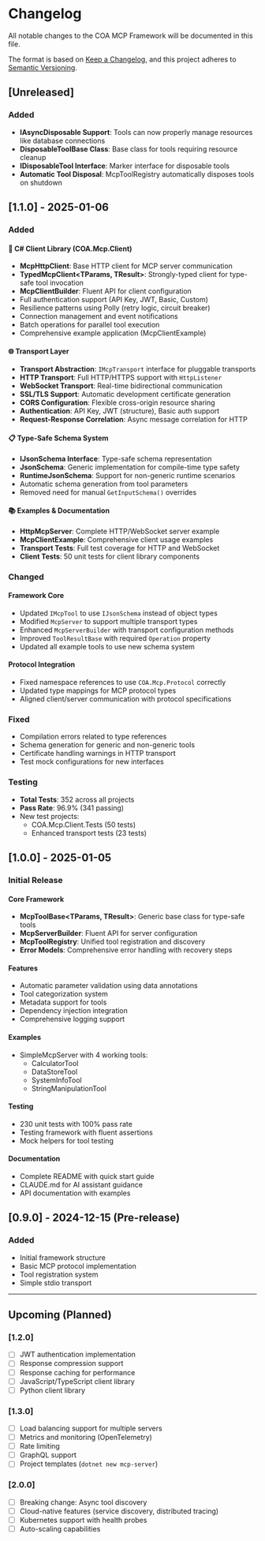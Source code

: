 # Changelog

All notable changes to the COA MCP Framework will be documented in this file.

The format is based on [Keep a Changelog](https://keepachangelog.com/en/1.0.0/),
and this project adheres to [Semantic Versioning](https://semver.org/spec/v2.0.0.html).

## [Unreleased]

### Added
- **IAsyncDisposable Support**: Tools can now properly manage resources like database connections
- **DisposableToolBase Class**: Base class for tools requiring resource cleanup
- **IDisposableTool Interface**: Marker interface for disposable tools
- **Automatic Tool Disposal**: McpToolRegistry automatically disposes tools on shutdown

## [1.1.0] - 2025-01-06

### Added

#### 🎯 C# Client Library (COA.Mcp.Client)
- **McpHttpClient**: Base HTTP client for MCP server communication
- **TypedMcpClient<TParams, TResult>**: Strongly-typed client for type-safe tool invocation
- **McpClientBuilder**: Fluent API for client configuration
- Full authentication support (API Key, JWT, Basic, Custom)
- Resilience patterns using Polly (retry logic, circuit breaker)
- Connection management and event notifications
- Batch operations for parallel tool execution
- Comprehensive example application (McpClientExample)

#### 🌐 Transport Layer
- **Transport Abstraction**: `IMcpTransport` interface for pluggable transports
- **HTTP Transport**: Full HTTP/HTTPS support with `HttpListener`
- **WebSocket Transport**: Real-time bidirectional communication
- **SSL/TLS Support**: Automatic development certificate generation
- **CORS Configuration**: Flexible cross-origin resource sharing
- **Authentication**: API Key, JWT (structure), Basic auth support
- **Request-Response Correlation**: Async message correlation for HTTP

#### 📋 Type-Safe Schema System
- **IJsonSchema Interface**: Type-safe schema representation
- **JsonSchema<T>**: Generic implementation for compile-time type safety
- **RuntimeJsonSchema**: Support for non-generic runtime scenarios
- Automatic schema generation from tool parameters
- Removed need for manual `GetInputSchema()` overrides

#### 📚 Examples & Documentation
- **HttpMcpServer**: Complete HTTP/WebSocket server example
- **McpClientExample**: Comprehensive client usage examples
- **Transport Tests**: Full test coverage for HTTP and WebSocket
- **Client Tests**: 50 unit tests for client library components

### Changed

#### Framework Core
- Updated `IMcpTool` to use `IJsonSchema` instead of object types
- Modified `McpServer` to support multiple transport types
- Enhanced `McpServerBuilder` with transport configuration methods
- Improved `ToolResultBase` with required `Operation` property
- Updated all example tools to use new schema system

#### Protocol Integration
- Fixed namespace references to use `COA.Mcp.Protocol` correctly
- Updated type mappings for MCP protocol types
- Aligned client/server communication with protocol specifications

### Fixed

- Compilation errors related to type references
- Schema generation for generic and non-generic tools
- Certificate handling warnings in HTTP transport
- Test mock configurations for new interfaces

### Testing

- **Total Tests**: 352 across all projects
- **Pass Rate**: 96.9% (341 passing)
- New test projects:
  - COA.Mcp.Client.Tests (50 tests)
  - Enhanced transport tests (23 tests)

## [1.0.0] - 2025-01-05

### Initial Release

#### Core Framework
- **McpToolBase<TParams, TResult>**: Generic base class for type-safe tools
- **McpServerBuilder**: Fluent API for server configuration
- **McpToolRegistry**: Unified tool registration and discovery
- **Error Models**: Comprehensive error handling with recovery steps

#### Features
- Automatic parameter validation using data annotations
- Tool categorization system
- Metadata support for tools
- Dependency injection integration
- Comprehensive logging support

#### Examples
- SimpleMcpServer with 4 working tools:
  - CalculatorTool
  - DataStoreTool
  - SystemInfoTool
  - StringManipulationTool

#### Testing
- 230 unit tests with 100% pass rate
- Testing framework with fluent assertions
- Mock helpers for tool testing

#### Documentation
- Complete README with quick start guide
- CLAUDE.md for AI assistant guidance
- API documentation with examples

## [0.9.0] - 2024-12-15 (Pre-release)

### Added
- Initial framework structure
- Basic MCP protocol implementation
- Tool registration system
- Simple stdio transport

---

## Upcoming (Planned)

### [1.2.0]
- [ ] JWT authentication implementation
- [ ] Response compression support
- [ ] Response caching for performance
- [ ] JavaScript/TypeScript client library
- [ ] Python client library

### [1.3.0]
- [ ] Load balancing support for multiple servers
- [ ] Metrics and monitoring (OpenTelemetry)
- [ ] Rate limiting
- [ ] GraphQL support
- [ ] Project templates (`dotnet new mcp-server`)

### [2.0.0]
- [ ] Breaking change: Async tool discovery
- [ ] Cloud-native features (service discovery, distributed tracing)
- [ ] Kubernetes support with health probes
- [ ] Auto-scaling capabilities